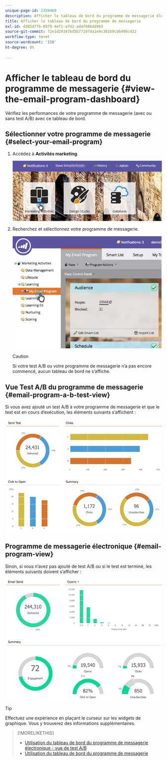 ```yaml
---
unique-page-id: 2359469
description: Afficher le tableau de bord du programme de messagerie électronique - Documents Marketo - Documentation du produit
title: Afficher le tableau de bord du programme de messagerie
exl-id: dd05d7f6-8979-4ef1-a7d2-adaf086dd903
source-git-commit: 72e1d29347bd5b77107da1e9c30169cb6490c432
workflow-type: tm+mt
source-wordcount: '150'
ht-degree: 0%

---
```


# Afficher le tableau de bord du programme de messagerie {#view-the-email-program-dashboard}

Vérifiez les performances de votre programme de messagerie (avec ou sans test A/B) avec ce tableau de bord.

## Sélectionner votre programme de messagerie {#select-your-email-program}

1. Accédez à **Activités marketing**.

   ![](assets/login-marketing-activities.png)

1. Recherchez et sélectionnez votre programme de messagerie.

   ![](assets/selectemailprogram.jpg)

   >[!CAUTION]
   >
   >Si votre test A/B ou votre programme de messagerie n’a pas encore commencé, aucun tableau de bord ne s’affiche.

## Vue Test A/B du programme de messagerie {#email-program-a-b-test-view}

Si vous avez ajouté un test A/B à votre programme de messagerie et que le test est en cours d’exécution, les éléments suivants s’affichent :

![](assets/image2014-9-12-14-3a2-3a25.png)

## Programme de messagerie électronique {#email-program-view}

Sinon, si vous n’avez pas ajouté de test A/B *ou* si le test est terminé, les éléments suivants doivent s’afficher :

![](assets/image2014-9-12-14-3a3-3a3.png)

>[!TIP]
>
>Effectuez une expérience en plaçant le curseur sur les widgets de graphique. Vous y trouverez des informations supplémentaires.

>[!MORELIKETHIS]
>
>* [Utilisation du tableau de bord du programme de messagerie électronique - vue de test A/B](/help/marketo/product-docs/email-marketing/email-programs/email-program-actions/email-test-a-b-test/use-the-email-program-dashboard-a-b-test-view.md)
>* [Utilisation du tableau de bord du programme de messagerie](/help/marketo/product-docs/email-marketing/email-programs/email-program-data/use-the-email-program-dashboard.md)

